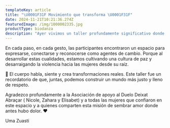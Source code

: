 ```yaml
---
templateKey: article
title: "\U0001F31F Movimiento que transforma \U0001F31F"
date: 2024-11-21T10:21:36.274Z
featuredImage: /img/1000002335.jpg
productType: biodanza
description: "Ayer vivimos un taller profundamente significativo donde la danza y el movimiento creativo se convirtieron en herramientas poderosas para explorar nuestra empatía y fortalecer nuestra autoestima. \U0001F33A\n"
---
```

En cada paso, en cada gesto, las participantes encontraron un espacio para expresarse, conectarse y reconocerse como agentes de cambio. Porque al desarrollar estas cualidades, estamos cultivando una cultura de paz y desarraigando la violencia hacia las mujeres desde su raíz.

💫 El cuerpo habla, siente y crea transformaciones reales. Este taller fue un recordatorio de que, juntas, podemos construir un mundo más justo y lleno de respeto.

Agradezco profundamente a la Asociación de apoyo al Duelo Deixat Abraçar ( Nicole, Zahara y Elisabet) y a todas  las mujeres que confiaron en este espacio y a quienes comparten esta misión de sembrar amor donde antes hubo dolor. ❤️

Uma Zuasti
